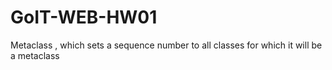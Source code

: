 # GoIT-WEB-HW01

Metaclass , which sets a sequence number to all classes for which it will be a metaclass
